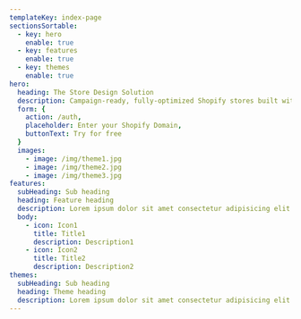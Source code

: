 ```yaml
---
templateKey: index-page
sectionsSortable:
  - key: hero
    enable: true
  - key: features
    enable: true
  - key: themes
    enable: true
hero:
  heading: The Store Design Solution
  description: Campaign-ready, fully-optimized Shopify stores built with half the time and zero the code.
  form: {
    action: /auth,
    placeholder: Enter your Shopify Domain,
    buttonText: Try for free
  }
  images:
    - image: /img/theme1.jpg
    - image: /img/theme2.jpg
    - image: /img/theme3.jpg
features:
  subHeading: Sub heading
  heading: Feature heading
  description: Lorem ipsum dolor sit amet consectetur adipisicing elit. Nisi asperiores, dignissimos excepturi eum maxime iusto accusamus facilis, eos dolor, iure quas.
  body:
    - icon: Icon1
      title: Title1
      description: Description1
    - icon: Icon2
      title: Title2
      description: Description2
themes:
  subHeading: Sub heading
  heading: Theme heading
  description: Lorem ipsum dolor sit amet consectetur adipisicing elit. Nisi asperiores, dignissimos excepturi eum maxime iusto accusamus facilis, eos dolor, iure quas.
---
```

